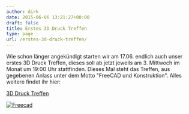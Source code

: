 ```yaml
---
author: dirk
date: 2015-06-06 13:21:27+00:00
draft: false
title: Erstes 3D Druck Treffen
type: page
url: /erstes-3d-druck-treffen/
---
```


Wie schon länger angekündigt starten wir am 17.06. endlich auch unser erstes 3D Druck Treffen, dieses soll ab jetzt jeweils am 3. Mittwoch im Monat um 19:00 Uhr stattfinden. Dieses Mal steht das Treffen, aus gegebenen Anlass unter dem Motto "FreeCAD und Konstruktion". Alles weitere findet ihr hier:

[3D Druck Treffen](/3d-druck-treffen/)

[![Freecad](https://eigenbaukombinat.de/wp-content/uploads/2015/06/Freecad1.jpg)
](https://eigenbaukombinat.de/wp-content/uploads/2015/06/Freecad1.jpg)
